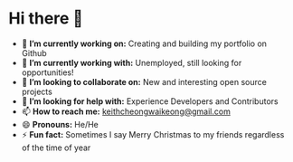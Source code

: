 Hi there 🥝
============

- 🔭 **I’m currently working on:** Creating and building my portfolio on Github
- 🌱 **I’m currently working with:** Unemployed, still looking for opportunities!
- 👯 **I’m looking to collaborate on:** New and interesting open source projects
- 🤔 **I’m looking for help with:** Experience Developers and Contributors
- 📫 **How to reach me:** keithcheongwaikeong@gmail.com
- 😄 **Pronouns:** He/He
- ⚡ **Fun fact:** Sometimes I say Merry Christmas to my friends regardless of the time of year 
